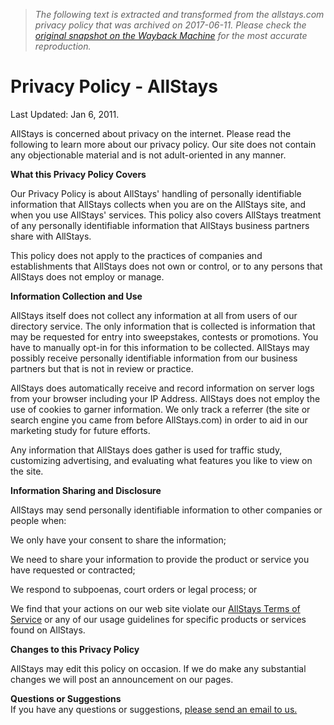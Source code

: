 > *The following text is extracted and transformed from the allstays.com privacy policy that was archived on 2017-06-11. Please check the [original snapshot on the Wayback Machine](https://web.archive.org/web/20170611020509id_/https%3A//www.allstays.com/Services/privacypolicy.htm) for the most accurate reproduction.*

# Privacy Policy - AllStays

Last Updated: Jan 6, 2011.

AllStays is concerned about privacy on the internet. Please read the following to learn more about our privacy policy. Our site does not contain any objectionable material and is not adult-oriented in any manner. 

**What this Privacy Policy Covers**

Our Privacy Policy is about AllStays' handling of personally identifiable information that AllStays collects when you are on the AllStays site, and when you use AllStays' services. This policy also covers AllStays treatment of any personally identifiable information that AllStays business partners share with AllStays.

This policy does not apply to the practices of companies and establishments that AllStays does not own or control, or to any persons that AllStays does not employ or manage.

**Information Collection and Use**

AllStays itself does not collect any information at all from users of our directory service. The only information that is collected is information that may be requested for entry into sweepstakes, contests or promotions. You have to manually opt-in for this information to be collected. AllStays may possibly receive personally identifiable information from our business partners but that is not in review or practice.

AllStays does automatically receive and record information on server logs from your browser including your IP Address. AllStays does not employ the use of cookies to garner information. We only track a referrer (the site or search engine you came from before AllStays.com) in order to aid in our marketing study for future efforts.

Any information that AllStays does gather is used for traffic study, customizing advertising, and evaluating what features you like to view on the site.

**Information Sharing and Disclosure**

AllStays may send personally identifiable information to other companies or people when:

We only have your consent to share the information;

We need to share your information to provide the product or service you have requested or contracted;

We respond to subpoenas, court orders or legal process; or

We find that your actions on our web site violate our [AllStays Terms of Service](https://web.archive.org/web/20170611020509id_/https%3A//www.allstays.com/Services/termsservice.htm) or any of our usage guidelines for specific products or services found on AllStays.

**Changes to this Privacy Policy**

AllStays may edit this policy on occasion. If we do make any substantial changes we will post an announcement on our pages.

**Questions or Suggestions**  
If you have any questions or suggestions, [please send an email to us.](https://web.archive.org/web/20170611020509id_/https%3A//www.allstays.com/Services/feedback.htm)
